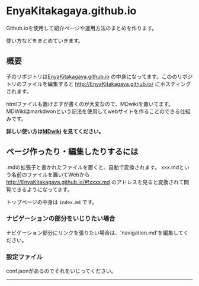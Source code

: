 # EnyaKitakagaya.github.io
Github.ioを使用して紹介ページや運用方法のまとめを作ります。

使い方などをまとめていきます。

## 概要

子のリポジトリは[EnyaKitakagaya.github.io](http://EnyaKitakagaya.github.io/) の中身になってます。こののリポジトリのファイルを編集すると http://EnyaKitakagaya.github.io/ にホスティングされます。

htmlファイルも置けますが書くのが大変なので、MDwikiを置いてます。
MDWikiはmarkdwonという記法を使用してwebサイトを作ることのできる仕組みです。

**詳しい使い方は[MDwiki](http://dynalon.github.io/mdwiki/) を見てください。**

## ページ作ったり・編集したりするには
.mdの拡張子と書かれたファイルを置くと、自動で変換されます。
xxx.mdという名前のファイルを置いてWebから
http://EnyaKitakagaya.github.io/#!xxxx.md
のアドレスを見ると変換されて閲覧できるようになってます。

トップページの中身は `index.md` です。

### ナビゲーションの部分をいじりたい場合

ナビゲーション部分にリンクを張りたい場合は、'navigation.md'を編集してください。

### 設定ファイル
conf.jsonがあるのでそれをいじってください。



****
